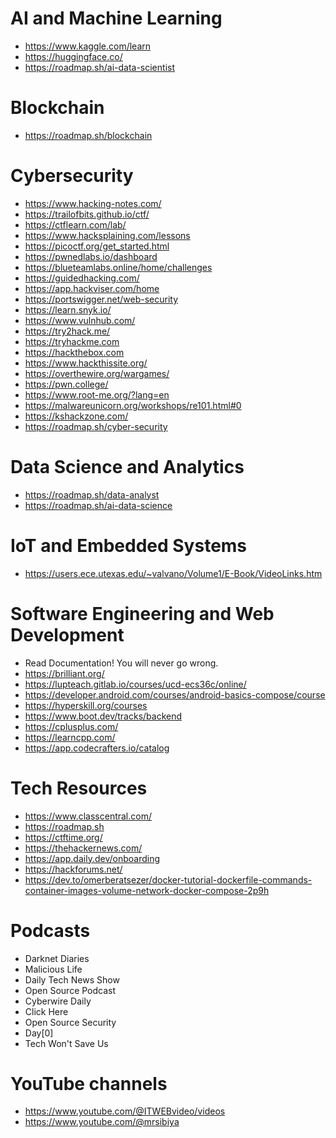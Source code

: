 # AI and Machine Learning
* https://www.kaggle.com/learn
* https://huggingface.co/
* https://roadmap.sh/ai-data-scientist

# Blockchain
* https://roadmap.sh/blockchain

# Cybersecurity
* https://www.hacking-notes.com/
* https://trailofbits.github.io/ctf/
* https://ctflearn.com/lab/
* https://www.hacksplaining.com/lessons
* https://picoctf.org/get_started.html
* https://pwnedlabs.io/dashboard
* https://blueteamlabs.online/home/challenges
* https://guidedhacking.com/
* https://app.hackviser.com/home
* https://portswigger.net/web-security
* https://learn.snyk.io/
* https://www.vulnhub.com/
* https://try2hack.me/
* https://tryhackme.com
* https://hackthebox.com
* https://www.hackthissite.org/
* https://overthewire.org/wargames/
* https://pwn.college/
* https://www.root-me.org/?lang=en
* https://malwareunicorn.org/workshops/re101.html#0
* https://kshackzone.com/
* https://roadmap.sh/cyber-security

# Data Science and Analytics
* https://roadmap.sh/data-analyst
* https://roadmap.sh/ai-data-science

# IoT and Embedded Systems
* https://users.ece.utexas.edu/~valvano/Volume1/E-Book/VideoLinks.htm

# Software Engineering and Web Development
* Read Documentation! You will never go wrong. 
* https://brilliant.org/
* https://lupteach.gitlab.io/courses/ucd-ecs36c/online/
* https://developer.android.com/courses/android-basics-compose/course
* https://hyperskill.org/courses
* https://www.boot.dev/tracks/backend
* https://cplusplus.com/
* https://learncpp.com/
* https://app.codecrafters.io/catalog

# Tech Resources 
* https://www.classcentral.com/
* https://roadmap.sh
* https://ctftime.org/
* https://thehackernews.com/
* https://app.daily.dev/onboarding
* https://hackforums.net/
* https://dev.to/omerberatsezer/docker-tutorial-dockerfile-commands-container-images-volume-network-docker-compose-2p9h

# Podcasts 
* Darknet Diaries
* Malicious Life
* Daily Tech News Show
* Open Source Podcast
* Cyberwire Daily
* Click Here
* Open Source Security
* Day[0]
* Tech Won't Save Us

# YouTube channels
* https://www.youtube.com/@ITWEBvideo/videos
* https://www.youtube.com/@mrsibiya
